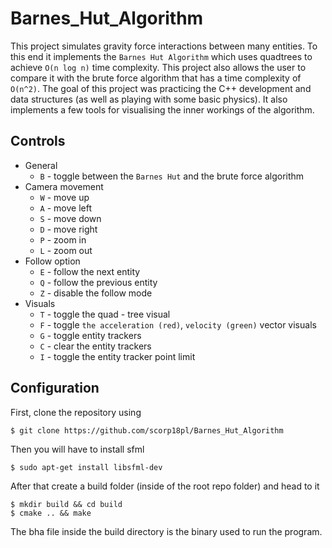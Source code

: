 # Barnes_Hut_Algorithm
This project simulates gravity force interactions between many entities. To this end it
implements the `Barnes Hut Algorithm` which uses quadtrees to achieve
`O(n log n)` time complexity. This project also allows the user to compare it with the brute force algorithm 
that has a time complexity of `O(n^2)`. The goal of this project was practicing the C++ development
and data structures (as well as playing with some basic physics).
It also implements a few tools for visualising the inner workings of the algorithm.

## Controls

* General
    - `B` - toggle between the `Barnes Hut` and the brute force algorithm
* Camera movement
    - `W` - move up
    - `A` - move left
    - `S` - move down
    - `D` - move right
    - `P` - zoom in
    - `L` - zoom out
* Follow option
    - `E` - follow the next entity
    - `Q` - follow the previous entity
    - `Z` - disable the follow mode
* Visuals
    - `T` - toggle the quad - tree visual
    - `F` - toggle `the acceleration (red)`, `velocity (green)` vector visuals
    - `G` - toggle entity trackers
    - `C` - clear the entity trackers
    - `I` - toggle the entity tracker point limit

## Configuration

First, clone the repository using
```console
$ git clone https://github.com/scorp18pl/Barnes_Hut_Algorithm
```
Then you will have to install sfml

```console
$ sudo apt-get install libsfml-dev
```

After that create a build folder (inside of the root repo folder) and head to it
```console
$ mkdir build && cd build
$ cmake .. && make
```
The bha file inside the build directory is the binary 
used to run the program.
